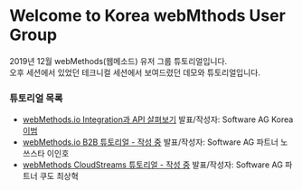 # Welcome to Korea webMthods User Group  
2019년 12월 webMethods(웹메소드) 유저 그룹 튜토리얼입니다.  
오후 세션에서 있었던 테크니컬 세션에서 보여드렸던 데모와 튜토리얼입니다.  
  
  
### 튜토리얼 목록  
  
  * [webMethods.io Integration과 API 살펴보기](./wmio+integration+api/) 발표/작성자: Software AG Korea [이범](https://github.com/billybeom)  
  * [webMethods.io B2B 튜토리얼 - 작성 중](./wmio+b2b/) 발표/작성자: Software AG 파트너 노쓰스타 이인호  
  * [webMethods CloudStreams 튜토리얼 - 작성 중](./webMethods+CloudStreams/) 발표/작성자: Software AG 파트너 쿠도 최상혁  
  
  
  